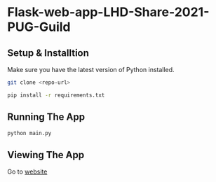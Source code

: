 # Flask-web-app-LHD-Share-2021-PUG-Guild

## Setup & Installtion

Make sure you have the latest version of Python installed.

```bash
git clone <repo-url>
```

```bash
pip install -r requirements.txt
```

## Running The App

```bash
python main.py
```

## Viewing The App

Go to [website](/website/templates/home.html)
